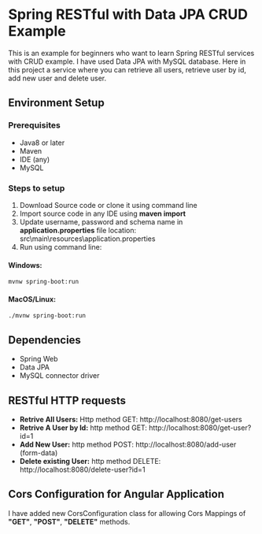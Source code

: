 # Spring RESTful with Data JPA CRUD Example
This is an example for beginners who want to learn Spring RESTful services with CRUD example. I have used Data JPA with MySQL database. Here in this project a service where you can retrieve all users, retrieve user by id, add new user and delete user.

## Environment Setup
### Prerequisites
  - Java8 or later
  - Maven
  - IDE (any)
  - MySQL
  
### Steps to setup
 1. Download Source code or clone it using command line
 2. Import source code in any IDE using **maven import**
 3. Update username, password and schema name in **application.properties** file location: src\main\resources\application.properties
 4. Run using command line:
 
 #### Windows:
 ```
 mvnw spring-boot:run
 ```
 
 #### MacOS/Linux:
 ```
 ./mvnw spring-boot:run
 ```

## Dependencies
- Spring Web
- Data JPA
- MySQL connector driver

## RESTful HTTP requests
- **Retrive All Users:** Http method GET: http://localhost:8080/get-users
- **Retrive A User by Id:** http method GET: http://localhost:8080/get-user?id=1
- **Add New User:** http method POST: http://localhost:8080/add-user (form-data)
- **Delete existing User:** http method DELETE: http://localhost:8080/delete-user?id=1

## Cors Configuration for Angular Application
I have added new CorsConfiguration class for allowing Cors Mappings of **"GET"**, **"POST"**, **"DELETE"** methods.

